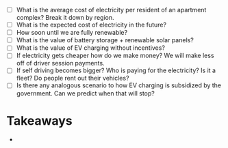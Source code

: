 - [ ] What is the average cost of electricity per resident of an apartment complex? Break it down by region.
- [ ] What is the expected cost of electricity in the future?
- [ ] How soon until we are fully renewable?
- [ ] What is the value of battery storage + renewable solar panels?
- [ ] What is the value of EV charging without incentives?
- [ ] If electricity gets cheaper how do we make money? We will make less off of driver session payments.
- [ ] If self driving becomes bigger? Who is paying for the electricity? Is it a fleet? Do people rent out their vehicles?
- [ ] Is there any analogous scenario to how EV charging is subsidized by the government. Can we predict when that will stop?

# Takeaways
-